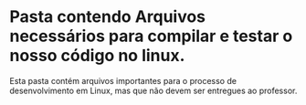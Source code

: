 Pasta contendo Arquivos necessários para compilar e testar o nosso código no linux.
=================

Esta pasta contém arquivos importantes para o processo de desenvolvimento em Linux, mas que não devem ser entregues ao professor.

